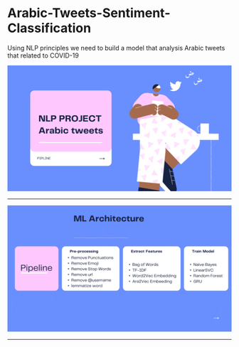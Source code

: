# Arabic-Tweets-Sentiment-Classification
Using NLP principles we need to build a model that analysis Arabic tweets that related to COVID-19 

![Slide 1](presentation/Slide1.PNG)

---
![Slide 2](presentation/Slide2.PNG)

---
